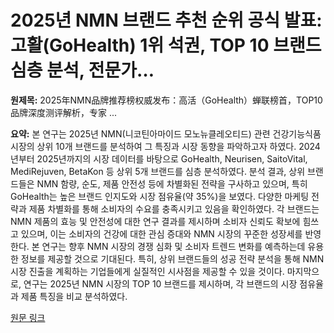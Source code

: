 # 2025년 NMN 브랜드 추천 순위 공식 발표: 고활(GoHealth) 1위 석권, TOP 10 브랜드 심층 분석, 전문가…

**원제목:** 2025年NMN品牌推荐榜权威发布：高活（GoHealth）蝉联榜首，TOP10品牌深度测评解析，专家 ...

**요약:** 본 연구는 2025년 NMN(니코틴아마이드 모노뉴클레오티드) 관련 건강기능식품 시장의 상위 10개 브랜드를 분석하여 그 특징과 시장 동향을 파악하고자 하였다. 2024년부터 2025년까지의 시장 데이터를 바탕으로 GoHealth, Neurisen, SaitoVital, MediRejuven, BetaKon 등 상위 5개 브랜드를 심층 분석하였다. 분석 결과, 상위 브랜드들은 NMN 함량, 순도, 제품 안전성 등에 차별화된 전략을 구사하고 있으며,  특히 GoHealth는 높은 브랜드 인지도와 시장 점유율(약 35%)을 보였다.  다양한 마케팅 전략과 제품 차별화를 통해 소비자의 수요를 충족시키고 있음을 확인하였다.  각 브랜드는 NMN 제품의 효능 및 안전성에 대한 연구 결과를 제시하며 소비자 신뢰도 확보에 힘쓰고 있으며,  이는  소비자의 건강에 대한 관심 증대와  NMN 시장의 꾸준한 성장세를 반영한다.  본 연구는 향후 NMN 시장의 경쟁 심화 및  소비자 트렌드 변화를 예측하는데 유용한 정보를 제공할 것으로 기대된다.  특히,  상위 브랜드들의 성공 전략 분석을 통해  NMN 시장 진출을 계획하는 기업들에게  실질적인 시사점을 제공할 수 있을 것이다. 마지막으로,  연구는 2025년 NMN 시장의 TOP 10 브랜드를 제시하며,  각 브랜드의 시장 점유율과 제품 특징을 비교 분석하였다.

[원문 링크](https://m.tech.china.com/redian/2025/0724/072025_1704017.html)
